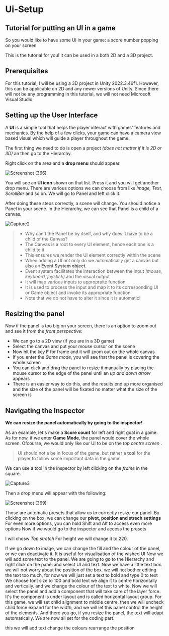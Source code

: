 # Ui-Setup
## Tutorial for putting an UI in a game
So you would like to have some UI in your game: a score number popping on your screen

This is the tutorial for you!
it can be used in a both 2D and a 3D project.

## Prerequisites

For this tutorial, I will be using a 3D project in Unity 2022.3.46f1. However, this can be applicable on 2D and any newer versions of Unity.
Since there will not be any programming in this tutorial, we will not need Microsoft Visual Studio.


## Setting up the User Interface

A **UI** is a simple tool that helps the player interact with games' features and mechanics. By the help of a few clicks, your game can have a camera view based visual which will guide a player throughout the game.

The first thing we need to do is open a project *(does not matter if it is 2D or 3D)* an then go to the Hierarchy. 

Right click on the area and a **drop menu** should appear.

![Screenshot (366)](https://github.com/user-attachments/assets/62f2943b-fec3-404d-9fb1-e9538fbc8466)

You will see an **UI icon** shown on that list. Press it and you will get another drop menu. There are various options we can choose from like *Image, Text, ScrollBar* and so on.
We will go to Panel and left click it.

After doing these steps correctly, a scene will change. You should notice a Panel in your scene. In the Hierarchy, we can see that Panel is a child of a canvas.

![Capture2](https://github.com/user-attachments/assets/125e3d43-8683-42b5-9bab-c5b1558f2c25)


> - Why can't the Panel be by itself, and why does it have to be a child of the Canvas?
> - The Canvas is a root to every UI element, hence each one is a child to it
> - This ensures we render the UI element correctly within the scene
> - When adding a UI not only do we automatically get a canvas but also an **Event System object**.
> - Event system facilitates the interaction between the input *(mouse, keyboard, joystick)* and the visual output
> - It will map various inputs to appropraite function
> - It is used to process the input and map it to its corresponding UI or Game object and invoke its appropriate function
> - Note that we do not have to alter it since it is automatic!

## Resizing the panel


Now if the panel is too big on your screen, there is an option to zoom out and see it from the *front perspective*:
- We can go to a 2D view (if you are in a 3D game)
- Select the canvas and put your mouse cursor on the scene
- Now hit the key **F** for frame and it will zoom out on the whole canvas
- If you enter the *Game mode*, you will see that the panel is covering the whole screen
- You can click and drag the panel to resize it manually by placing the mouse cursor to the edge of the panel until an *up and down arrow* appears
- There is an easier way to do this, and the results end up more organised and the size of the panel will be fixated no matter what the size of the screen is

## Navigating the Inspector

**We can resize the panel automatically by going to the inspector!**

As an example, let's make a **Score count** for left and right goal in a game.
As for now, if we enter **Game Mode**, the panel would cover the whole screen. Ofcourse, we would only like our UI to be on the *top centre screen* .

> UI should not a be in focus of the game, but rather a **tool** for the player to follow some important data in the game!

We can use a tool in the inspector by left clicking on the *frame* in the square. 

![Capture3](https://github.com/user-attachments/assets/849b1d3d-bbd1-4f10-8669-8850764ea1b7)

Then a drop menu will appear with the following:

![Screenshot (369)](https://github.com/user-attachments/assets/c763d723-127e-4f85-8654-f1cc92459ec8)

Those are automatic presets that allow us to correctly resize our panel.
By clicking on the box, we can change our **pivot, position and strech settings**
For even more options, you can hold Shift and Alt to access even more options
Now if we would go to the inspector and access the presets

I will chosw *Top stretch*
For height we will change it to 220.

If we go down to image, we can change the fill and the colour of the panel, or we can deactivate it.
It is useful for visualisation of the wished UI
Now we will add some text to the panel.
We are going to go to the Hierarchy and right click on the panel and select UI and text.
Now we have a little text box.
we will not worry about the position of the box.
 we will not bother editing the text too much, for now we will just set a text to bold and type 0 to text
 We choose font size to 100 and bold text
 we align it  to centre horizontally and vertically.
 and we change the colour of the text to white.
 Now we will select the panel and add a component that will take care of the layer force. It's the component is under layout and is called horizontal layout group. For this game, we will set child alignment to middle centre, then we will uncheck child force expand for the width, and we will let this panel control the height of the  elements. And there you go, if you resize the panel, the text will adapt automatically. We are now all set for the coding part.

 

this we will add text
change the colours
rearrange the position



 



